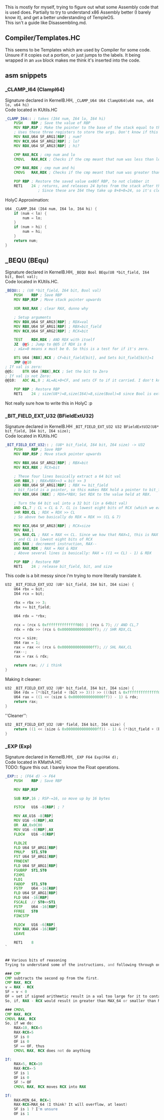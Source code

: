 This is mostly for myself, trying to figure out what some Assembly code that is used does. Partially to try to understand x86 Assembly better (I barely know it), and get a better understanding of TempleOS.  
This isn't a guide like Disassembling.md.  

## Compiler/Templates.HC
This seems to be Templates which are used by Compiler for some code. Unsure if it copies out a portion, or just jumps to the labels. It being wrapped in an `asm` block makes me think it's inserted into the code.  

## asm snippets

### _CLAMP_I64 (ClampI64)
Signature declared in KernelB.HH, `_CLAMP_U64 U64 ClampU64(u64 num, u64 lo, u64 hi)`  
Code located in KUtils.HC
```asm
_CLAMP_I64:: ; takes (I64 num, I64 lo, I64 hi)
	PUSH	RBP ; Save the value of RBP
	MOV	RBP,RSP ; Make the pointer to the base of the stack equal to the top of the stack. Dunno why.
    ; Uses these three registers to store the args. Don't know if this is in reverse order.
	MOV	RAX,U64 SF_ARG1[RBP] ; num?
	MOV	RCX,U64 SF_ARG2[RBP] ; lo?
	MOV	RDX,U64 SF_ARG3[RBP] ; hi?

	CMP	RAX,RCX ; cmp num and lo
	CMOVL	RAX,RCX ; Checks if the cmp meant that num was less than lo, if it was then set num=lo

	CMP	RAX,RDX ; cmp num and hi
	CMOVG	RAX,RDX ; Checks if the cmp meant that num was greater than hi, if it was then set num=hi

	POP	RBP ; Restore the saved value ox86f RBP, to not clobber it
	RET1	24 ; returns, and releases 24 bytes from the stack after the return addr is popped
	           ; Since these are I64 they take up 8+8+8=24, so it's cleaning up it's own arguments.
```
HolyC Approximation:
```C
U64 _CLAMP_I64 (I64 num, I64 lo, I64 hi) {
	if (num < lo) {
		num = lo;
	}
	if (num > hi) {
		num = hi;
	}
	return num;
}
```

## _BEQU (BEqu)
Signature declared in KernelB.HH, `_BEQU Bool BEqu(U8 *bit_field, I64 bit, Bool val);`  
Code located in KUtils.HC.  
```asm
_BEQU:: ; (U8 *bit_field, I64 bit, Bool val)
	PUSH	RBP ; Save RBP
	MOV	RBP,RSP ; Move stack pointer upwards

	XOR	RAX,RAX ; clear RAX, dunno why

	; Setup arguments
	MOV	RDX,U64 SF_ARG3[RBP] ; RDX=val
	MOV	RBX,U64 SF_ARG1[RBP] ; RBX=bit_field
	MOV	RCX,U64 SF_ARG2[RBP] ; RCX=bit

	TEST	RDX,RDX ; AND RDX with itself
	JZ	@@5 ; Jump to @@5 if RDX is 0
	; x&x=0 means x must be 0. So this is a test for if it's zero.

	BTS	U64 [RBX],RCX ; CF=bit_field[bit], and Sets bit_field[bit]=1
	JMP	@@10
; If val is zero:
@@5:	BTR	U64 [RBX],RCX ; Set the bit to Zero
; If val is not Zero:
@@10:	ADC	AL,0 ; AL=AL+0+CF, and sets CF to if it carried. I don't know why it does this.

	POP	RBP ; Restore RBP
	RET1	24 ; size(U8*)=8,size(I64)=8,size(Bool)=8 since Bool is extended to 64
```
Not really sure how to write this in HolyC :p

### _BIT_FIELD_EXT_U32 (BFieldExtU32)
Signature declared in KernelB.HH `_BIT_FIELD_EXT_U32 U32 BFieldExtU32(U8* bit_field, I64 bit, I64 size);`  
Code located in KUtils.HC

```asm
_BIT_FIELD_EXT_U32:: ; (U8* bit_field, I64 bit, I64 size) -> U32
	PUSH	RBP ; Save RBP
	MOV	RBP,RSP ; Move stack pointer upwards

	MOV	RBX,U64 SF_ARG2[RBP] ; RBX=bit
	MOV	RCX,RBX ; RCX=bit

	; These four lines basically extract a 64 bit val
	SHR	RBX,3 ; RBX=RBX>>3 = bit >> 3
	ADD	RBX,U64 SF_ARG1[RBP] ; RBX += bit_field
	; bit_field is a pointer, so this makes RBX hold a pointer to bit_field+(bit >> 3)
	MOV	RDX,U64 [RBX] ; RDX=*RBX; Set RDX to the value held at RBX.

	; Turn the 64 bit val into a 32 bit (in a 64bit val)
	AND	CL,7 ; CL = CL & 7. CL is lowest eight bits of RCX (which we earlier set to bit)
	SHR	RDX,CL ; RDX = RDX >> CL
	; So above two basically do RDX = RDX >> (CL & 7)

	MOV	RCX,U64 SF_ARG3[RBP] ; RCX=size
	MOV	RAX,1
	SHL	RAX,CL ; RAX = RAX << CL. Since we kow that RAX=1, this is RAX = 1 << CL
	; and CL is lowest eight bits of RCX
	DEC	RAX ; decrement instruction, RAX--
	AND	RAX,RDX ; RAX = RAX & RDX
	; Above several lines is basically: RAX = ((1 << CL) - 1) & RDX

	POP	RBP ; Restore RBP
	RET1	24 ; release bit_field, bit, and size
```

This code is a bit messy since i'm trying to more literally translate it.
```C
U32 _BIT_FIELD_EXT_U32 (U8* bit_field, I64 bit, I64 size) {
	U64 rbx = bit;
	I64 rcx = bit;

	rbx = rbx >> 3;
	rbx += bit_field;

	U64 rdx = *rbx;

	rcx = (rcx & 0xffffffffffffff00) | (rcx & 7); // AND CL,7
	rdx = rdx >> (rcx & 0x00000000000000ff); // SHR RDX,CL

	rcx = size;
	U64 rax = 1;
	rax = rax << (rcx & 0x00000000000000ff); // SHL RAX,CL
	rax--;
	rax = rax & rdx;

	return rax; // i think
}
```
Making it cleaner:
```C
U32 _BIT_FIELD_EXT_U32 (U8* bit_field, I64 bit, I64 size) {
	U64 rdx = (*(bit_field + (bit >> 3))) >> (((bit & 0xffffffffffffff00) | (bit & 7)) & 0x00000000000000ff);
	U64 rax = ((1 << (size & 0x00000000000000ff)) - 1) & rdx;
	return rax;
}
```
''Cleaner'':
```C
U32 _BIT_FIELD_EXT_U32 (U8* field, I64 bit, I64 size) {
	return ((1 << (size & 0x00000000000000ff)) - 1) & (*(bit_field + (bit >> 3))) >> (((bit & 0xffffffffffffff00) | (bit & 7)) & 0x00000000000000ff))
}
```

### _EXP (Exp)
Signature declared in KernelB.HH, `_EXP F64 Exp(F64 d);`  
Code located in KMathA.HC  
TODO: figure this out. I barely know the Float operations.
```asm
_EXP:: ; (F64 d) -> F64
	PUSH	RBP ; Save RBP

	MOV	RBP,RSP

	SUB	RSP,16 ; RSP-=16, so move up by 16 bytes

	FSTCW	U16 -8[RBP] ; ?

	MOV	AX,U16 -8[RBP]
	MOV	U16 -6[RBP],AX
	OR	AX,0x0C00
	MOV	U16 -8[RBP],AX
	FLDCW	U16 -8[RBP]

	FLDL2E
	FLD	U64 SF_ARG1[RBP]
	FMULP	ST1,ST0
	FST	U64 SF_ARG1[RBP]
	FRNDINT
	FLD	U64 SF_ARG1[RBP]
	FSUBRP	ST1,ST0
	F2XM1
	FLD1
	FADDP	ST1,ST0
	FSTP	U64 -16[RBP]
	FLD	U64 SF_ARG1[RBP]
	FLD	U64 -16[RBP]
	FSCALE	// ST0<<ST1
	FSTP	U64 -16[RBP]
	FFREE	ST0
	FINCSTP

	FLDCW	U16 -6[RBP]
	MOV	RAX,U64 -16[RBP]
	LEAVE

	RET1	8
`


## Various bits of reasoning
Trying to understand some of the instructions, and following through on how they work.  

### CMP
CMP subtracts the second op from the first.
CMP RAX, RCX
v = RAX - RCX
SF = v < 0
OF = set if signed arithmetic result in a val too large for it to contain.
So, if, RAX - RCX would result in greater than MAX_64 or smaller than MIN_64, then the OF flag will be set.

### CMOVL
CMP RAX, RCX
CMOVL RAX, RCX
So, if we do:
	RAX=10, RCX=5
	RAX-RCX=5
	SF is 0
	OF is 0
	SF == OF, thus
	CMOVL RAX, RCX does not do anything

If:
	RAX=5, RCX=10
	RAX-RCX=-5
	SF is 1
	OF is 0
	SF != OF
	CMOVL RAX, RCX moves RCX into RAX

If:
	RAX=MIN_64, RCX=1
	RAX-RCX=MAX_64 (I think? It will overflow, at least)
	SF is 1 ? I'm unsure
	OF is 1